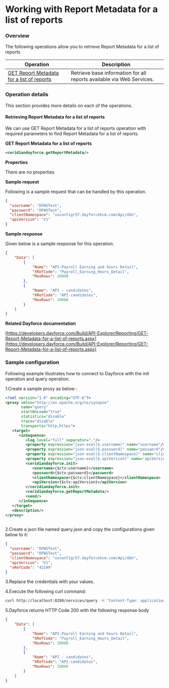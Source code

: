 # Working with Report Metadata for a list of reports

### Overview 

The following operations allow you to retrieve Report Metadata for a list of reports

| Operation | Description |
| ------------- |-------------|
|[GET Report Metadata for a list of reports](#retrieving-report-metadata-for-a-list-of-reports)| Retrieve base information for all reports available via Web Services. |

### Operation details

This section provides more details on each of the operations.

#### Retrieving Report Metadata for a list of reports
We can use GET Report Metadata for a list of reports operation with required parameters to find Report Metadata for a list of reports.

**GET Report Metadata for a list of reports**
```xml
<ceridiandayforce.getReportMetadata/>
```

**Properties**

There are no properties

**Sample request**

Following is a sample request that can be handled by this operation.

```json
{
  "username": "DFWSTest",
  "password": "DFWSTest",
  "clientNamespace": "usconfigr57.dayforcehcm.com/Api/ddn",
  "apiVersion": "V1"
}
```

**Sample response**

Given below is a sample response for this operation.

```json
{
    "Data": [
        {
            "Name": "API-Payroll Earning and hours Detail",
            "XRefCode": "Payroll_Earning_Hours_Detail",
            "MaxRows": 20000
        },
        {
            "Name": "API - candidates",
            "XRefCode": "API-candidates",
            "MaxRows": 20000
        }
    ]
}
```

**Related Dayforce documentation**

[https://developers.dayforce.com/Build/API-Explorer/Reporting/GET-Report-Metadata-for-a-list-of-reports.aspx](https://developers.dayforce.com/Build/API-Explorer/Reporting/GET-Report-Metadata-for-a-list-of-reports.aspx)

### Sample configuration

Following example illustrates how to connect to Dayforce with the init operation and query operation.

1.Create a sample proxy as below :
```xml
<?xml version="1.0" encoding="UTF-8"?>
<proxy xmlns="http://ws.apache.org/ns/synapse"
       name="query"
       startOnLoad="true"
       statistics="disable"
       trace="disable"
       transports="http,https">
   <target>
      <inSequence>
         <log level="full" separator=","/>
         <property expression="json-eval($.username)" name="username"/>
         <property expression="json-eval($.password)" name="password"/>
         <property expression="json-eval($.clientNamespace)" name="clientNamespace"/>
         <property expression="json-eval($.apiVersion)" name="apiVersion"/>
         <ceridiandayforce.init>
            <username>{$ctx:username}</username>
            <password>{$ctx:password}</password>
            <clientNamespace>{$ctx:clientNamespace}</clientNamespace>
            <apiVersion>{$ctx:apiVersion}</apiVersion>
         </ceridiandayforce.init>
         <ceridiandayforce.getReportMetadata/>
         <send/>
      </inSequence>
   </target>
   <description/>
</proxy>
                                
```

2.Create a json file named query.json and copy the configurations given below to it:

```json
{
  "username": "DFWSTest",
  "password": "DFWSTest",
  "clientNamespace": "usconfigr57.dayforcehcm.com/Api/ddn",
  "apiVersion": "V1",
  "xRefCode": "42199"
}
```

3.Replace the credentials with your values.

4.Execute the following curl command:

```bash
curl http://localhost:8280/services/query -H "Content-Type: application/json" -d @query.json
```

5.Dayforce returns HTTP Code 200 with the following response body

```json
{
    "Data": [
        {
            "Name": "API-Payroll Earning and hours Detail",
            "XRefCode": "Payroll_Earning_Hours_Detail",
            "MaxRows": 20000
        },
        {
            "Name": "API - candidates",
            "XRefCode": "API-candidates",
            "MaxRows": 20000
        }
    ]
}
```
